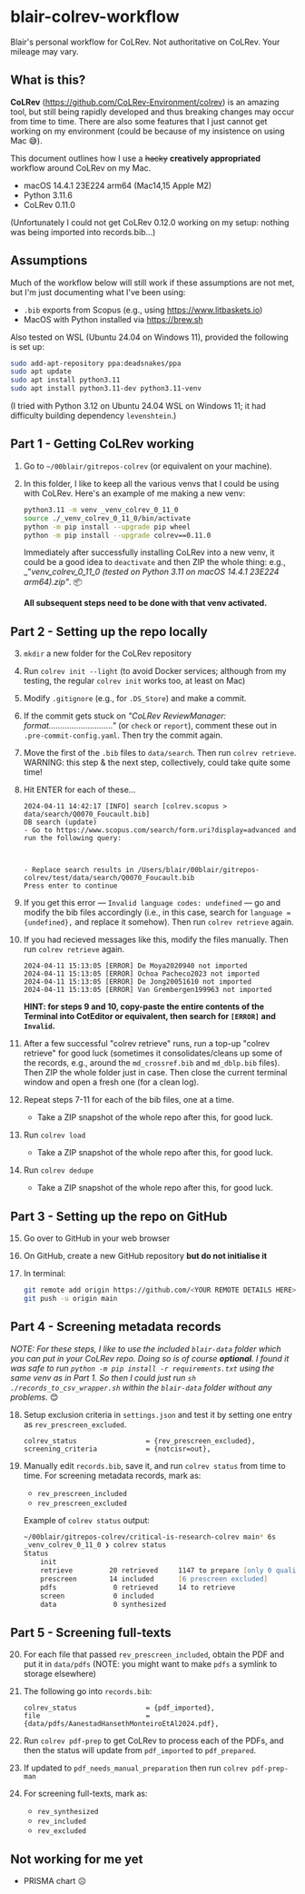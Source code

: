# blair-colrev-workflow
Blair's personal workflow for CoLRev. Not authoritative on CoLRev. Your mileage may vary.

## What is this?

**CoLRev** (https://github.com/CoLRev-Environment/colrev) is an amazing tool, but still being rapidly developed and thus breaking changes may occur from time to time. There are also some features that I just cannot get working on my environment (could be because of my insistence on using Mac 😅).

This document outlines how I use a ~~hacky~~ **creatively appropriated** workflow around CoLRev on my Mac.

- macOS 14.4.1 23E224 arm64 (Mac14,15 Apple M2)
- Python 3.11.6
- CoLRev 0.11.0

(Unfortunately I could not get CoLRev 0.12.0 working on my setup: nothing was being imported into records.bib...)

## Assumptions

Much of the workflow below will still work if these assumptions are not met, but I'm just documenting what I've been using:

- `.bib` exports from Scopus (e.g., using https://www.litbaskets.io)
- MacOS with Python installed via https://brew.sh

Also tested on WSL (Ubuntu 24.04 on Windows 11), provided the following is set up:

```bash
sudo add-apt-repository ppa:deadsnakes/ppa
sudo apt update
sudo apt install python3.11
sudo apt install python3.11-dev python3.11-venv
```

(I tried with Python 3.12 on Ubuntu 24.04 WSL on Windows 11; it had difficulty building dependency `levenshtein`.)

## Part 1 - Getting CoLRev working


1. Go to `~/00blair/gitrepos-colrev` (or equivalent on your machine).

2. In this folder, I like to keep all the various venvs that I could be using with CoLRev. Here's an example of me making a new venv:

	```zsh
	python3.11 -m venv _venv_colrev_0_11_0
	source ./_venv_colrev_0_11_0/bin/activate
	python -m pip install --upgrade pip wheel
	python -m pip install --upgrade colrev==0.11.0
	```

	Immediately after successfully installing CoLRev into a new venv, it could be a good idea to `deactivate` and then ZIP the whole thing: e.g., _"_venv_colrev_0_11_0 (tested on Python 3.11 on macOS 14.4.1 23E224 arm64).zip"_. 📦
	
	**All subsequent steps need to be done with that venv activated.**

## Part 2 - Setting up the repo locally

3. `mkdir` a new folder for the CoLRev repository

4. Run `colrev init --light` (to avoid Docker services; although from my testing, the regular `colrev init` works too, at least on Mac)

5. Modify `.gitignore` (e.g., for `.DS_Store`) and make a commit.

6. If the commit gets stuck on _"CoLRev ReviewManager: format............................"_ (or `check` or `report`), comment these out in `.pre-commit-config.yaml`. Then try the commit again.

7. Move the first of the `.bib` files to `data/search`. Then run `colrev retrieve`. WARNING: this step & the next step, collectively, could take quite some time!


8. Hit ENTER for each of these...

	```
	2024-04-11 14:42:17 [INFO] search [colrev.scopus > data/search/Q0070_Foucault.bib]
	DB search (update)
	- Go to https://www.scopus.com/search/form.uri?display=advanced and run the following query:
	
	
	
	- Replace search results in /Users/blair/00blair/gitrepos-colrev/test/data/search/Q0070_Foucault.bib
	Press enter to continue
	```

9. If you get this error — `Invalid language codes: undefined` — go and modify the bib files accordingly (i.e., in this case, search for `language = {undefined},` and replace it somehow). Then run `colrev retrieve` again.

10. If you had recieved messages like this, modify the files manually. Then run `colrev retrieve` again.

	```
	2024-04-11 15:13:05 [ERROR] De Moya2020940 not imported
	2024-04-11 15:13:05 [ERROR] Ochoa Pacheco2023 not imported
	2024-04-11 15:13:05 [ERROR] De Jong20051610 not imported
	2024-04-11 15:13:05 [ERROR] Van Grembergen199963 not imported
	```

	**HINT: for steps 9 and 10, copy-paste the entire contents of the Terminal into CotEditor or equivalent, then search for `[ERROR]` and `Invalid`.**

11. After a few successful "colrev retrieve" runs, run a top-up "colrev retrieve" for good luck (sometimes it consolidates/cleans up some of the records, e.g., around the `md_crossref.bib` and `md_dblp.bib` files). Then ZIP the whole folder just in case. Then close the current terminal window and open a fresh one (for a clean log).

12. Repeat steps 7-11 for each of the bib files, one at a time.
	- Take a ZIP snapshot of the whole repo after this, for good luck.

13. Run `colrev load`
	- Take a ZIP snapshot of the whole repo after this, for good luck.

14. Run `colrev dedupe`
	- Take a ZIP snapshot of the whole repo after this, for good luck.

## Part 3 - Setting up the repo on GitHub

15. Go over to GitHub in your web browser

16. On GitHub, create a new GitHub repository **but do not initialise it**

17. In terminal:

	```zsh
	git remote add origin https://github.com/<YOUR REMOTE DETAILS HERE>
	git push -u origin main
	```


## Part 4 - Screening metadata records

_NOTE: For these steps, I like to use the included `blair-data` folder which you can put in your CoLRev repo. Doing so is of course **optional**. I found it was safe to run `python -m pip install -r requirements.txt` using the same venv as in Part 1. So then I could just run `sh ./records_to_csv_wrapper.sh` within the `blair-data` folder without any problems._ 😊

18. Setup exclusion criteria in `settings.json` and test it by setting one entry as `rev_prescreen_excluded`.

	```
	colrev_status                 = {rev_prescreen_excluded},
	screening_criteria            = {notcisr=out},
	```


19. Manually edit `records.bib`, save it, and run `colrev status` from time to time. For screening metadata records, mark as:
	- `rev_prescreen_included`
	- `rev_prescreen_excluded`
	

	Example of `colrev status` output:
	
	```zsh
	~/00blair/gitrepos-colrev/critical-is-research-colrev main* 6s
	_venv_colrev_0_11_0 ❯ colrev status
	Status
		init
		retrieve         20 retrieved     1147 to prepare [only 0 quality-curated]
		prescreen        14 included      [6 prescreen excluded]
		pdfs              0 retrieved     14 to retrieve
		screen            0 included
		data              0 synthesized
	```


## Part 5 - Screening full-texts

20. For each file that passed `rev_prescreen_included`, obtain the PDF and put it in `data/pdfs` (NOTE: you might want to make `pdfs` a symlink to storage elsewhere)

21. The following go into `records.bib`:

	```
	colrev_status                 = {pdf_imported},
	file                          = {data/pdfs/AanestadHansethMonteiroEtAl2024.pdf},
	```

22. Run `colrev pdf-prep` to get CoLRev to process each of the PDFs, and then the status will update from `pdf_imported` to `pdf_prepared`.

23. If updated to `pdf_needs_manual_preparation` then run `colrev pdf-prep-man`

24. For screening full-texts, mark as:
	- `rev_synthesized`
	- `rev_included`
	- `rev_excluded`

## Not working for me yet

- PRISMA chart ☹️

